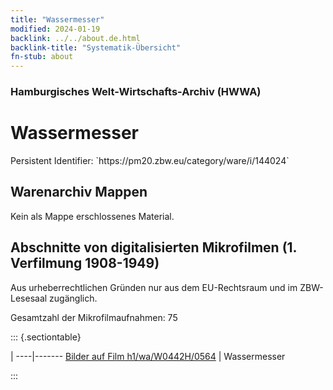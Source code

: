 ```yaml
---
title: "Wassermesser"
modified: 2024-01-19
backlink: ../../about.de.html
backlink-title: "Systematik-Übersicht"
fn-stub: about
---
```


### Hamburgisches Welt-Wirtschafts-Archiv (HWWA)

# Wassermesser

<div class="hint">Persistent Identifier: `https://pm20.zbw.eu/category/ware/i/144024`</div>







## Warenarchiv Mappen





Kein als Mappe erschlossenes Material.



<a id="filmsections" />

## Abschnitte von digitalisierten Mikrofilmen (1. Verfilmung 1908-1949)

<p>Aus urheberrechtlichen Gründen nur aus dem EU-Rechtsraum und im ZBW-Lesesaal zugänglich.</p>


<p>Gesamtzahl der Mikrofilmaufnahmen: 75</p>





::: {.sectiontable}

 | 
----|-------
<a class="btn" href="https://pm20.zbw.eu/film/h1/wa/W0442H/0564" rel="nofollow">Bilder auf Film h1/wa/W0442H/0564</a> | Wassermesser


:::
















